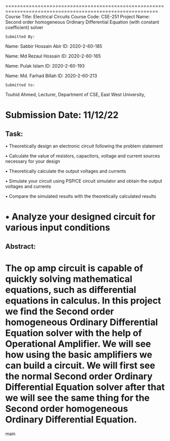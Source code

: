 ==========================================================================================================
Course Title: Electrical Circuits
Course Code: CSE-251
Project Name: Second order homogeneous Ordinary Differential Equation (with constant coefficient) solver


    Submitted By:
Name: Sabbir Hossain Abir
ID: 2020-2-60-185

Name: Md Rezaul Hossain
ID: 2020-2-60-165

Name: Pulak Islam
ID: 2020-2-60-193

Name: Md. Farhad Billah
ID: 2020-2-60-213

    Submitted to:
Touhid Ahmed,
Lecturer,
Department of CSE, East West University,

Submission Date: 11/12/22
=====================================================================================================


Task:
-----------------------------------------------------------------------------------------------------
• Theoretically design an electronic circuit following the problem statement

• Calculate the value of resistors, capacitors, voltage and current sources necessary for your design

• Theoretically calculate the output voltages and currents

• Simulate your circuit using PSPICE circuit simulator and obtain the output voltages and currents 

• Compare the simulated results with the theoretically calculated results

• Analyze your designed circuit for various input conditions
======================================================================================================

Abstract:
-------------------------------------------------------------------------------------------------------
The op amp circuit is capable of quickly solving mathematical equations, such as differential equations
in calculus. In this project we find the Second order homogeneous Ordinary Differential Equation solver 
with the help of Operational Amplifier. We will see how using the basic amplifiers we can build a 
circuit. We will first see the normal Second order Ordinary Differential Equation solver after that we 
will see the same thing for the Second order homogeneous Ordinary Differential Equation.
========================================================================================================
 main
